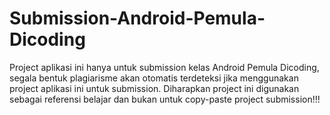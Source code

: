 # Submission-Android-Pemula-Dicoding
Project aplikasi ini hanya untuk submission kelas Android Pemula Dicoding, segala bentuk plagiarisme akan otomatis terdeteksi jika menggunakan project aplikasi ini untuk submission. Diharapkan project ini digunakan sebagai referensi belajar dan bukan untuk copy-paste project submission!!! 
